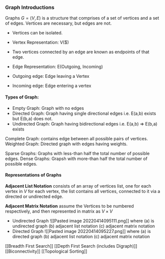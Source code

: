 ### Graph Introductions

Graphs $G = (V,E)$ is a structure that comprises of a set of vertices and a set of edges. Vertices are necessary, but edges are not.
* Vertices can be isolated.
* Vertex Representation: V($)
* Two vertices connected by an edge are known as endpoints of that edge.

* Edge Representation: E(Outgoing, Incoming)
* Outgoing edge: Edge leaving a Vertex
* Incoming edge: Edge entering a vertex

#### Types of Graph:
* Empty Graph: Graph with no edges
* Directed Graph: Graph having single directional edges i.e. E(a,b) exists but E(b,a) does not.
* Undirected Graph: Graph having bidirectional edges i.e. E(a,b) => E(b,a) exists

Complete Graph: contains edge between all possible pairs of vertices.
Weighted Graph: Directed graph with edges having weights.

Sparse Graphs: Graphs with less-than half the total number of possible edges.
Dense Graphs: Grapsh with more-than half the total number of possible edges.

#### Representations of Graphs
**Adjacent List Notation**
consists of an array of vertices list, one for each vertex in $V$
for each vertex, the list contains all vertices, connected to it via a directed or undirected edge.

**Adjacent Matrix Notation**
assume the Vertices to be numbered respectively, and then represented in matrix as $V\times V$ 
* Undirected Graph
  ![[Pasted image 20220414095111.png]]
  where (a) is undirected graph (b) adjacent list notation (c) adjacent matrix notation
* Directed Graph
  ![[Pasted image 20220414095227.png]]
  where (a) is directed graph (b) adjacent list notation (c) adjacent matrix notation


[[Breadth First Search]]
[[Depth First Search (includes Digraph)]]
[[Biconnectivity]]
[[Topological Sorting]]